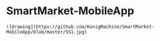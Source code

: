 # SmartMarket-MobileApp

    ![drawing](https://github.com/KonigMachine/SmartMarket-MobileApp/blob/master/SS1.jpg)
